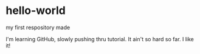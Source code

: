 # hello-world
my first respository made  

I'm learning GitHub, slowly pushing thru tutorial. 
It ain't so hard so far. I like it!
